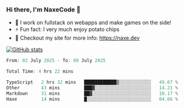 ### Hi there, I'm NaxeCode 👋
- 🔭 I work on fullstack on webapps and make games on the side!
- ⚡ Fun fact: I very much enjoy potato chips
- 🔋 Checkout my site for more info: https://naxe.dev

[![GitHub stats](https://github-readme-stats.vercel.app/api?username=naxecode&theme=onedark)](https://naxe.dev)

<!--START_SECTION:waka-->

```csharp
From: 02 July 2025 - To: 09 July 2025

Total Time: 4 hrs 22 mins

TypeScript   2 hrs 32 mins   ████████████▒░░░░░░░░░░░░   49.67 %
Other        43 mins         ███▓░░░░░░░░░░░░░░░░░░░░░   14.21 %
Markdown     31 mins         ██▓░░░░░░░░░░░░░░░░░░░░░░   10.17 %
Haxe         14 mins         █░░░░░░░░░░░░░░░░░░░░░░░░   04.66 %
```

<!--END_SECTION:waka-->



<!--
**NaxeCode/NaxeCode** is a ✨ _special_ ✨ repository because its `README.md` (this file) appears on your GitHub profile.

Here are some ideas to get you started:

- 🔭 I’m currently working on Web apps for indie games!
- 🌱 I’m currently mastering C#
- 👯 I’m looking to collaborate on ...
- 🤔 I’m looking for help with ...
- 💬 Ask me about ...
- 📫 How to reach me: ...
- 😄 Pronouns: ...
- ⚡ Fun fact: I love chips
-->
